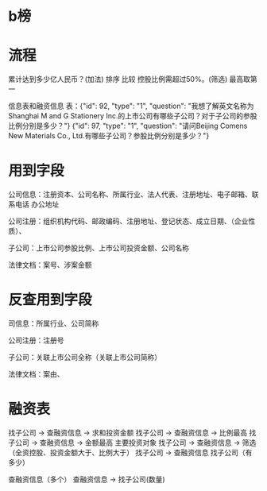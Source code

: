 # b榜



# 流程
累计达到多少亿人民币？(加法)
排序
比较
控股比例需超过50%。(筛选)
最高取第一

信息表和融资信息 表：{"id": 92, "type": "1", "question": "我想了解英文名称为Shanghai M and G Stationery Inc.的上市公司有哪些子公司？对于子公司的参股比例分别是多少？"}
{"id": 97, "type": "1", "question": "请问Beijing Comens New Materials Co., Ltd.有哪些子公司？参股比例分别是多少？"}

# 用到字段
公司信息：注册资本、公司名称、所属行业、法人代表、注册地址、电子邮箱、联系电话
办公地址

公司注册：组织机构代码、邮政编码、注册地址、登记状态、成立日期、（企业性质）、


子公司：上市公司参股比例、上市公司投资金额、公司名称

法律文档：案号、涉案金额

# 反查用到字段
司信息：所属行业、公司简称

公司注册：注册号

子公司：关联上市公司全称（关联上市公司简称）

法律文档：案由、

# 融资表
找子公司 ->  查融资信息  ->  求和投资金额
找子公司 ->  查融资信息  ->  比例最高
找子公司 ->  查融资信息  ->  金额最高           主要投资对象
找子公司 ->  查融资信息  ->  筛选（全资控股、投资金额大于、比例大于）
找子公司 ->  查融资信息 
找子公司（有多少）
 
查融资信息（多个）
查融资信息 -> 找子公司(数量)
